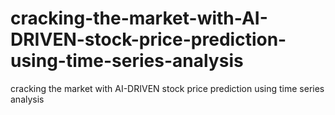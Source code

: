 # cracking-the-market-with-AI-DRIVEN-stock-price-prediction-using-time-series-analysis
cracking the market with AI-DRIVEN stock price prediction  using time series analysis
